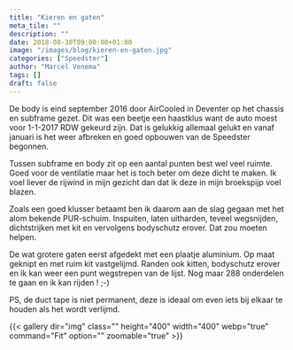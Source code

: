 ```yaml
---
title: "Kieren en gaten"
meta_tile: ""
description: ""
date: 2018-08-30T09:00:00+01:00
image: "/images/blog/kieren-en-gaten.jpg"
categories: ["Speedster"]
author: "Marcel Venema" 
tags: []
draft: false
---
```


De body is eind september 2016 door AirCooled in Deventer op het chassis en subframe gezet. Dit was een beetje een haastklus want de auto moest voor 1-1-2017 RDW gekeurd zijn. Dat is gelukkig allemaal gelukt en vanaf januari is het weer afbreken en goed opbouwen van de Speedster begonnen. 

Tussen subframe en body zit op een aantal punten best wel veel ruimte. Goed voor de ventilatie maar het is toch beter om deze dicht te maken. Ik voel liever de rijwind in mijn gezicht dan dat ik deze in mijn broekspijp voel blazen.

Zoals een goed klusser betaamt ben ik daarom aan de slag gegaan met het alom bekende PUR-schuim. Inspuiten, laten uitharden, teveel wegsnijden, dichtstrijken met kit en vervolgens bodyschutz erover. Dat zou moeten helpen.

De wat grotere gaten eerst afgedekt met een plaatje aluminium. Op maat geknipt en met ruim kit vastgelijmd.  Randen ook kitten, bodyschutz erover en ik kan weer een punt wegstrepen van de lijst. Nog maar 288 onderdelen te gaan en ik kan rijden ! ;-)

PS, de duct tape is niet permanent, deze is ideaal om even iets bij elkaar te houden als het wordt verlijmd.

{{< gallery dir="img" class="" height="400" width="400" webp="true" command="Fit" option="" zoomable="true" >}}

&nbsp;
